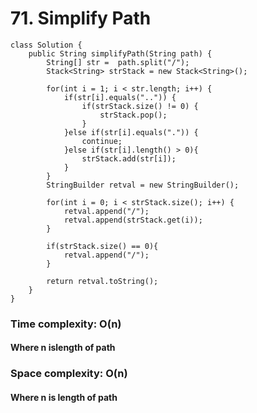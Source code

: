 # 71. Simplify Path
```
class Solution {
    public String simplifyPath(String path) {
        String[] str =  path.split("/");
    	Stack<String> strStack = new Stack<String>();
    	
    	for(int i = 1; i < str.length; i++) {
    		if(str[i].equals("..")) {
    			if(strStack.size() != 0) {
    				strStack.pop();
    			}
    		}else if(str[i].equals(".")) {
    			continue;
    		}else if(str[i].length() > 0){
    			strStack.add(str[i]);
    		}
    	}
    	StringBuilder retval = new StringBuilder();
    	
    	for(int i = 0; i < strStack.size(); i++) {
    		retval.append("/");
    		retval.append(strStack.get(i));
    	}
        
        if(strStack.size() == 0){
            retval.append("/");
        }
    	
        return retval.toString();
    }
}
```
### Time complexity: O(n)
#### Where n islength of path
### Space complexity: O(n)
#### Where n is length of path